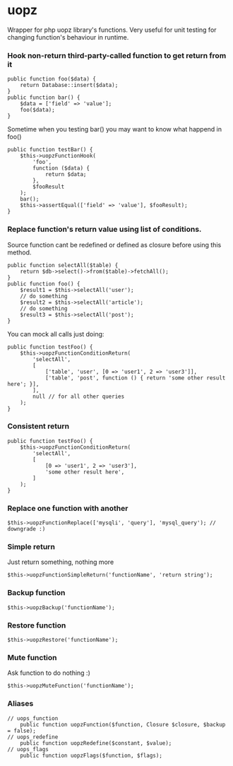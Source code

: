 # uopz
Wrapper for php uopz library's functions. Very useful for unit testing for changing function's behaviour in runtime.

### Hook non-return third-party-called function to get return from it
```
public function foo($data) {
    return Database::insert($data);
}
public function bar() {
    $data = ['field' => 'value'];
    foo($data);
}
```
Sometime when you testing bar() you may want to know what happend in foo()
```
public function testBar() {
    $this->uopzFunctionHook(
        'foo',
        function ($data) {
            return $data;
        },
        $fooResult
    );
    bar();
    $this->assertEqual(['field' => 'value'], $fooResult);
}
```
### Replace function's return value using list of conditions.
Source function cant be redefined or defined as closure before using this method.
```
public function selectAll($table) {
    return $db->select()->from($table)->fetchAll();
}
public function foo() {
    $result1 = $this->selectAll('user');
    // do something
    $result2 = $this->selectAll('article');
    // do something
    $result3 = $this->selectAll('post');
}
```
You can mock all calls just doing:
```
public function testFoo() {
    $this->uopzFunctionConditionReturn(
        'selectAll',
        [
            ['table', 'user', [0 => 'user1', 2 => 'user3']],
            ['table', 'post', function () { return 'some other result here'; }],
        ],
        null // for all other queries
    );
}
```
### Consistent return
```
public function testFoo() {
    $this->uopzFunctionConditionReturn(
        'selectAll',
        [
            [0 => 'user1', 2 => 'user3'],
            'some other result here',
        ]
    );
}
```
### Replace one function with another
```
$this->uopzFunctionReplace(['mysqli', 'query'], 'mysql_query'); // downgrade :)
```
### Simple return
Just return something, nothing more
```
$this->uopzFunctionSimpleReturn('functionName', 'return string');
```
### Backup function
```
$this->uopzBackup('functionName');
```
### Restore function
```
$this->uopzRestore('functionName');
```
### Mute function
Ask function to do nothing :)
```
$this->uopzMuteFunction('functionName');
```
### Aliases
```
// uops_function
    public function uopzFunction($function, Closure $closure, $backup = false);
// uops_redefine
    public function uopzRedefine($constant, $value);
// uops_flags
    public function uopzFlags($function, $flags);
```
